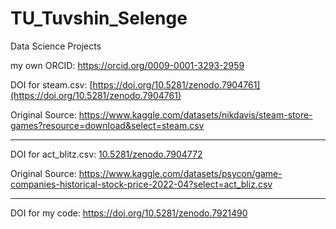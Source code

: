 # TU_Tuvshin_Selenge

Data Science Projects

my own ORCID: https://orcid.org/0009-0001-3293-2959

DOI for steam.csv: [https://doi.org/10.5281/zenodo.7904761](https://doi.org/10.5281/zenodo.7904761)

Original Source: https://www.kaggle.com/datasets/nikdavis/steam-store-games?resource=download&select=steam.csv

---

DOI for act_blitz.csv: [10.5281/zenodo.7904772](https://doi.org/10.5281/zenodo.7904772)

Original Source: https://www.kaggle.com/datasets/psycon/game-companies-historical-stock-price-2022-04?select=act_bliz.csv

---
DOI for my code: https://doi.org/10.5281/zenodo.7921490
